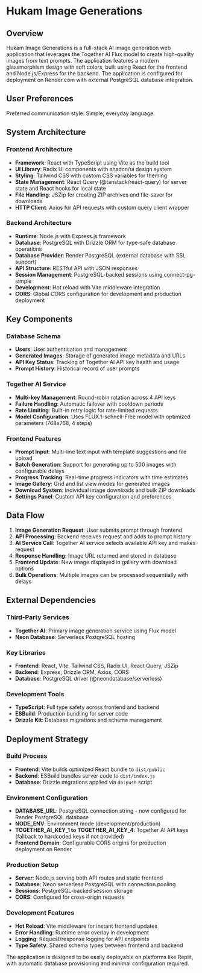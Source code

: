 # Hukam Image Generations

## Overview

Hukam Image Generations is a full-stack AI image generation web application that leverages the Together AI Flux model to create high-quality images from text prompts. The application features a modern glassmorphism design with soft colors, built using React for the frontend and Node.js/Express for the backend. The application is configured for deployment on Render.com with external PostgreSQL database integration.

## User Preferences

Preferred communication style: Simple, everyday language.

## System Architecture

### Frontend Architecture
- **Framework**: React with TypeScript using Vite as the build tool
- **UI Library**: Radix UI components with shadcn/ui design system
- **Styling**: Tailwind CSS with custom CSS variables for theming
- **State Management**: React Query (@tanstack/react-query) for server state and React hooks for local state
- **File Handling**: JSZip for creating ZIP archives and file-saver for downloads
- **HTTP Client**: Axios for API requests with custom query client wrapper

### Backend Architecture
- **Runtime**: Node.js with Express.js framework
- **Database**: PostgreSQL with Drizzle ORM for type-safe database operations
- **Database Provider**: Render PostgreSQL (external database with SSL support)
- **API Structure**: RESTful API with JSON responses
- **Session Management**: PostgreSQL-backed sessions using connect-pg-simple
- **Development**: Hot reload with Vite middleware integration
- **CORS**: Global CORS configuration for development and production deployment

## Key Components

### Database Schema
- **Users**: User authentication and management
- **Generated Images**: Storage of generated image metadata and URLs
- **API Key Status**: Tracking of Together AI API key health and usage
- **Prompt History**: Historical record of user prompts

### Together AI Service
- **Multi-key Management**: Round-robin rotation across 4 API keys
- **Failure Handling**: Automatic failover with cooldown periods
- **Rate Limiting**: Built-in retry logic for rate-limited requests
- **Model Configuration**: Uses FLUX.1-schnell-Free model with optimized parameters (768x768, 4 steps)

### Frontend Features
- **Prompt Input**: Multi-line text input with template suggestions and file upload
- **Batch Generation**: Support for generating up to 500 images with configurable delays
- **Progress Tracking**: Real-time progress indicators with time estimates
- **Image Gallery**: Grid and list view modes for generated images
- **Download System**: Individual image downloads and bulk ZIP downloads
- **Settings Panel**: Custom API key configuration and preferences

## Data Flow

1. **Image Generation Request**: User submits prompt through frontend
2. **API Processing**: Backend receives request and adds to prompt history
3. **AI Service Call**: Together AI service selects available API key and makes request
4. **Response Handling**: Image URL returned and stored in database
5. **Frontend Update**: New image displayed in gallery with download options
6. **Bulk Operations**: Multiple images can be processed sequentially with delays

## External Dependencies

### Third-Party Services
- **Together AI**: Primary image generation service using Flux model
- **Neon Database**: Serverless PostgreSQL hosting

### Key Libraries
- **Frontend**: React, Vite, Tailwind CSS, Radix UI, React Query, JSZip
- **Backend**: Express, Drizzle ORM, Axios, CORS
- **Database**: PostgreSQL driver (@neondatabase/serverless)

### Development Tools
- **TypeScript**: Full type safety across frontend and backend
- **ESBuild**: Production bundling for server code
- **Drizzle Kit**: Database migrations and schema management

## Deployment Strategy

### Build Process
- **Frontend**: Vite builds optimized React bundle to `dist/public`
- **Backend**: ESBuild bundles server code to `dist/index.js`
- **Database**: Drizzle migrations applied via `db:push` script

### Environment Configuration
- **DATABASE_URL**: PostgreSQL connection string - now configured for Render PostgreSQL database
- **NODE_ENV**: Environment mode (development/production)
- **TOGETHER_AI_KEY_1 to TOGETHER_AI_KEY_4**: Together AI API keys (fallback to hardcoded keys if not provided)
- **Frontend Domain**: Configurable CORS origins for production deployment on Render

### Production Setup
- **Server**: Node.js serving both API routes and static frontend
- **Database**: Neon serverless PostgreSQL with connection pooling
- **Sessions**: PostgreSQL-backed session storage
- **CORS**: Configured for cross-origin requests

### Development Features
- **Hot Reload**: Vite middleware for instant frontend updates
- **Error Handling**: Runtime error overlay in development
- **Logging**: Request/response logging for API endpoints
- **Type Safety**: Shared schema types between frontend and backend

The application is designed to be easily deployable on platforms like Replit, with automatic database provisioning and minimal configuration required.